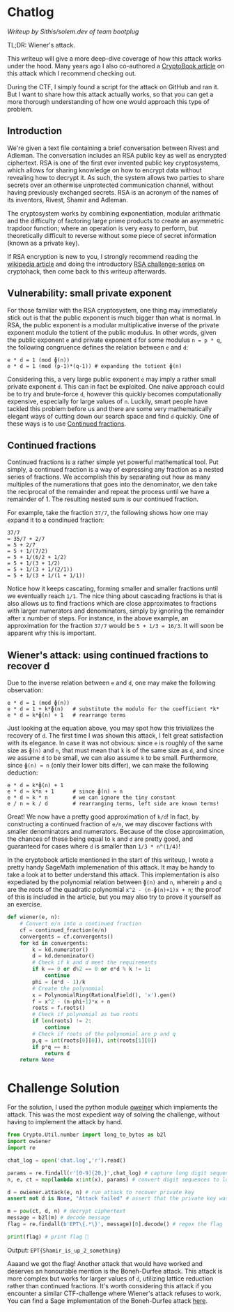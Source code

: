
# Chatlog

*Writeup by Sithis/solem.dev of team bootplug*

TL;DR: Wiener's attack.

This writeup will give a more deep-dive coverage of how this attack works under the hood. Many years ago I also co-authored a [CryptoBook article](https://cryptohack.gitbook.io/cryptobook/untitled/low-private-component-attacks/wieners-attack) on this attack which I recommend checking out.

During the CTF, I simply found a script for the attack on GitHub and ran it. But I want to share how this attack actually works, so that you can get a more thorough understanding of how one would approach this type of problem.

## Introduction 

We're given a text file containing a brief conversation between Rivest and Adleman. The conversation includes an RSA public key as well as encrypted ciphertext. RSA is one of the first ever invented public key cryptosystems, which allows for sharing knowledge on how to encrypt data without revealing how to decrypt it. As such, the system allows two parties to share secrets over an otherwise unprotected communication channel, without having previously exchanged secrets. RSA is an acronym of the names of its inventors, Rivest, Shamir and Adleman.

The cryptosystem works by combining exponentiation, modular arithmatic and the difficulty of factoring large prime products to create an asymmetric trapdoor function; where an operation is very easy to perform, but theoretically difficult to reverse without some piece of secret information (known as a private key).

If RSA encryption is new to you, I strongly recommend reading the [wikipedia article](https://en.wikipedia.org/wiki/RSA_(cryptosystem)) and doing the introductory [RSA challenge-series](https://cryptohack.org/challenges/rsa/) on cryptohack, then come back to this writeup afterwards.

## Vulnerability: small private exponent

For those familiar with the RSA cryptosystem, one thing may immediately stick out is that the public exponent is much bigger than what is normal. In RSA, the public exponent is a modular multiplicative inverse of the private exponent modulo the totient of the public modulus. In other words, given the public exponent `e` and private exponent `d` for some modulus `n = p * q`, the following congruence defines the relation between `e` and `d`:

```
e * d = 1 (mod ɸ(n))
e * d = 1 (mod (p-1)*(q-1)) # expanding the totient ɸ(n)
```

Considering this, a very large public exponent `e` may imply a rather small private exponent `d`. This can in fact be exploited. One naïve approach could be to try and brute-force `d`, however this quickly becomes computationally expensive, especially for large values of `n`. Luckily, smart people have tackled this problem before us and there are some very mathematically elegant ways of cutting down our search space and find `d` quickly. One of these ways is to use [Continued fractions](https://en.wikipedia.org/wiki/Continued_fraction).

## Continued fractions

Continued fractions is a rather simple yet powerful mathematical tool. Put simply, a continued fraction is a way of expressing any fraction as a nested series of fractions. We accomplish this by separating out how as many multiples of the numerations that goes into the denominator, we den take the reciprocal of the remainder and repeat the process until we have a remainder of 1. The resulting nested sum is our continued fraction. 

For example, take the fraction `37/7`, the following shows how one may expand it to a condinued fraction:

```
37/7
= 35/7 + 2/7
= 5 + 2/7
= 5 + 1/(7/2)
= 5 + 1/(6/2 + 1/2)
= 5 + 1/(3 + 1/2)
= 5 + 1/(3 + 1/(2/1))
= 5 + 1/(3 + 1/(1 + 1/1))
```

Notice how it keeps cascating, forming smaller and smaller fractions until we eventually reach `1/1`. The nice thing about cascading fractions is that is also allows us to find fractions which are close approximates to fractions with larger numerators and denominators, simply by ignoring the remainder after x number of steps. For instance, in the above example, an approximation for the fraction `37/7` would be `5 + 1/3 = 16/3`. It will soon be apparent why this is important.

## Wiener's attack: using continued fractions to recover d

Due to the inverse relation between `e` and `d`, one may make the following observation:

```
e * d = 1 (mod ɸ(n))
e * d = 1 + k*ɸ(n)   # substitute the modulo for the coefficient *k*
e * d = k*ɸ(n) + 1   # rearrange terms
```

Just looking at the equation above, you may spot how this trivializes the recovery of `d`. The first time I was shown this attack, I felt great satisfaction with its elegance. In case it was not obvious: since `e` is roughly of the same size as `ɸ(n)` and `n`, that must mean that `k` is of the same size as `d`, and since we assume `d` to be small, we can also assume `k` to be small. Furthermore, since `ɸ(n) ≈ n` (only their lower bits differ), we can make the following deduction:

```
e * d = k*ɸ(n) + 1
e * d ≈ k*n + 1      # since ɸ(n) ≈ n
e * d ≈ k * n        # we can ignore the tiny constant
e / n ≈ k / d        # rearranging terms, left side are known terms!
```

Great! We now have a pretty good approximation of `k/d`! In fact, by constructing a continued fraction of `e/n`, we may discover factions with smaller denominators and numerators. Because of the close approximation, the chances of these being equal to `k` and `d` are pretty good, and guaranteed for cases where `d` is smaller than `1/3 * n^(1/4)`!

In the cryptobook article mentioned in the start of this writeup, I wrote a pretty handy SageMath implemenation of this attack. It may be handy to take a look at to better understand this attack. This implementation is also expediated by the polynomial relation between `ɸ(n)` and `n`, wherein `p` and `q` are the roots of the quadratic polynomial `x^2 - (n-ɸ(n)+1)x + n`; the proof of this is included in the article, but you may also try to prove it yourself as an exercise.

```py
def wiener(e, n):
    # Convert e/n into a continued fraction
    cf = continued_fraction(e/n)
    convergents = cf.convergents()
    for kd in convergents:
        k = kd.numerator()
        d = kd.denominator()
        # Check if k and d meet the requirements
        if k == 0 or d%2 == 0 or e*d % k != 1:
            continue
        phi = (e*d - 1)/k
        # Create the polynomial
        x = PolynomialRing(RationalField(), 'x').gen()
        f = x^2 - (n-phi+1)*x + n
        roots = f.roots()
        # Check if polynomial as two roots
        if len(roots) != 2:
            continue
        # Check if roots of the polynomial are p and q
        p,q = int(roots[0][0]), int(roots[1][0])
        if p*q == n:
            return d
    return None
```

# Challenge Solution

For the solution, I used the python module [oweiner](https://github.com/orisano/owiener) which implements the attack. This was the most expedient way of solving the challenge, without having to implement the attack by hand.

```py
from Crypto.Util.number import long_to_bytes as b2l
import owiener
import re

chat_log = open('chat.log','r').read()

params = re.findall(r'[0-9]{20,}',chat_log) # capture long digit sequences
n, e, ct = map(lambda x:int(x), params) # convert digit sequences to long types (integers)

d = owiener.attack(e, n) # run attack to recover private key
assert not d is None, "Attack failed" # assert that the private key was found

m = pow(ct, d, n) # decrypt ciphertext
message = b2l(m) # decode message
flag = re.findall(b'EPT\{.*\}', message)[0].decode() # regex the flag

print(flag) # print flag 🥳
```

Output: `EPT{Shamir_is_up_2_something}`

Aaaand we got the flag! Another attack that would have worked and deserves an honourable mention is the Boneh-Durfee attack. This attack is more complex but works for larger values of `d`, utilizing lattice reduction rather than continued fractions. It's worth considering this attack if you encounter a similar CTF-challenge where Wiener's attack refuses to work. You can find a Sage implementation of the Boneh-Durfee attack [here](https://github.com/mimoo/RSA-and-LLL-attacks/blob/master/boneh_durfee.sage).